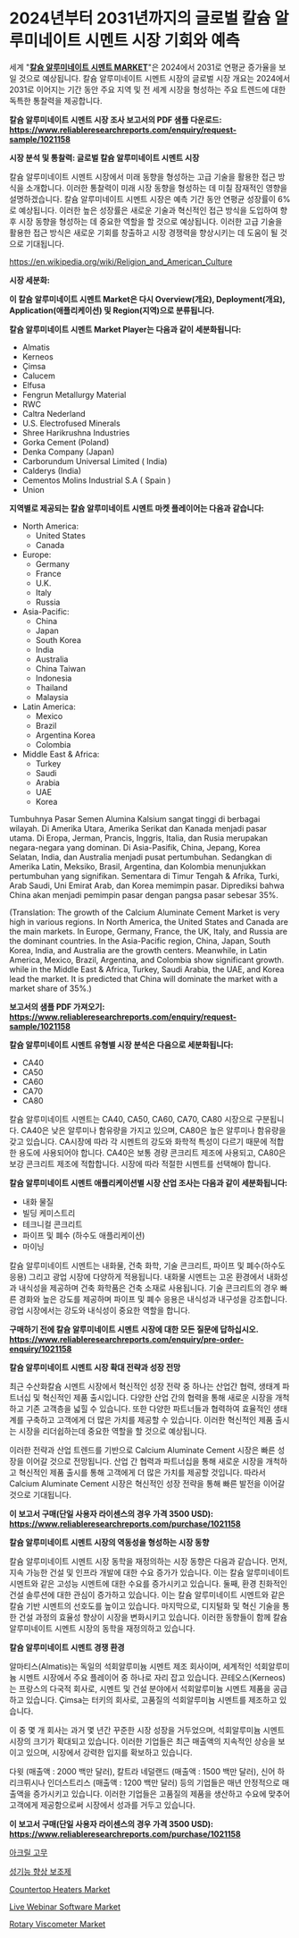 <p><h1>2024년부터 2031년까지의 글로벌 칼슘 알루미네이트 시멘트 시장 기회와 예측</h1></p><p>세계 "<strong><a href="https://www.reliableresearchreports.com/calcium-aluminate-cement-r1021158">칼슘 알루미네이트 시멘트 MARKET</a></strong>"은 2024에서 2031로 연평균 증가율을 보일 것으로 예상됩니다. 칼슘 알루미네이트 시멘트 시장의 글로벌 시장 개요는 2024에서 2031로 이어지는 기간 동안 주요 지역 및 전 세계 시장을 형성하는 주요 트렌드에 대한 독특한 통찰력을 제공합니다.</p>
<p><strong>칼슘 알루미네이트 시멘트 시장 조사 보고서의 PDF 샘플 다운로드: <a href="https://www.reliableresearchreports.com/enquiry/request-sample/1021158">https://www.reliableresearchreports.com/enquiry/request-sample/1021158</a></strong></p>
<p><strong>시장 분석 및 통찰력: 글로벌 칼슘 알루미네이트 시멘트 시장</strong></p>
<p><p>칼슘 알루미네이트 시멘트 시장에서 미래 동향을 형성하는 고급 기술을 활용한 접근 방식을 소개합니다. 이러한 통찰력이 미래 시장 동향을 형성하는 데 미칠 잠재적인 영향을 설명하겠습니다. 칼슘 알루미네이트 시멘트 시장은 예측 기간 동안 연평균 성장률이 6%로 예상됩니다. 이러한 높은 성장률은 새로운 기술과 혁신적인 접근 방식을 도입하여 향후 시장 동향을 형성하는 데 중요한 역할을 할 것으로 예상됩니다. 이러한 고급 기술을 활용한 접근 방식은 새로운 기회를 창출하고 시장 경쟁력을 향상시키는 데 도움이 될 것으로 기대됩니다.</p></p>
<p><a href="%7CAUTHORITHY_DOMAIN_URL%7C">https://en.wikipedia.org/wiki/Religion_and_American_Culture</a></p>
<p><strong>시장 세분화:</strong></p>
<p><strong>이 칼슘 알루미네이트 시멘트 Market은 다시 Overview(개요), Deployment(개요), Application(애플리케이션) 및 Region(지역)으로 분류됩니다.</strong></p>
<p><strong>칼슘 알루미네이트 시멘트 Market Player는 다음과 같이 세분화됩니다:</strong></p>
<p><ul><li>Almatis</li><li>Kerneos</li><li>Çimsa</li><li>Calucem</li><li>Elfusa</li><li>Fengrun Metallurgy Material</li><li>RWC</li><li>Caltra Nederland</li><li>U.S. Electrofused Minerals</li><li>Shree Harikrushna Industries</li><li>Gorka Cement (Poland)</li><li>Denka Company (Japan)</li><li>Carborundum Universal Limited ( India)</li><li>Calderys (India)</li><li>Cementos Molins Industrial S.A ( Spain )</li><li>Union</li></ul></p>
<p><strong>지역별로 제공되는 칼슘 알루미네이트 시멘트 마켓 플레이어는 다음과 같습니다:</strong></p>
<p><ul>
    <li>
        North America:
        <ul>
            <li>United States</li>
            <li>Canada</li>
        </ul>
    </li>
    <li>
        Europe:
        <ul>
            <li>Germany</li>
            <li>France</li>
            <li>U.K.</li>
            <li>Italy</li>
            <li>Russia</li>
        </ul>
    </li>
    <li>
        Asia-Pacific:
        <ul>
            <li>China</li>
            <li>Japan</li>
            <li>South Korea</li>
            <li>India</li>
            <li>Australia</li>
            <li>China Taiwan</li>
            <li>Indonesia</li>
            <li>Thailand</li>
            <li>Malaysia</li>
        </ul>
    </li>
    <li>
        Latin America:
        <ul>
            <li>Mexico</li>
            <li>Brazil</li>
            <li>Argentina Korea</li>
            <li>Colombia</li>
        </ul>
    </li>
    <li>
        Middle East & Africa:
        <ul>
            <li>Turkey</li>
            <li>Saudi</li>
            <li>Arabia</li>
            <li>UAE</li>
            <li>Korea</li>
        </ul>
    </li>
    </ul></p>
<p><p>Tumbuhnya Pasar Semen Alumina Kalsium sangat tinggi di berbagai wilayah. Di Amerika Utara, Amerika Serikat dan Kanada menjadi pasar utama. Di Eropa, Jerman, Prancis, Inggris, Italia, dan Rusia merupakan negara-negara yang dominan. Di Asia-Pasifik, China, Jepang, Korea Selatan, India, dan Australia menjadi pusat pertumbuhan. Sedangkan di Amerika Latin, Meksiko, Brasil, Argentina, dan Kolombia menunjukkan pertumbuhan yang signifikan. Sementara di Timur Tengah & Afrika, Turki, Arab Saudi, Uni Emirat Arab, dan Korea memimpin pasar. Diprediksi bahwa China akan menjadi pemimpin pasar dengan pangsa pasar sebesar 35%.</p><p>(Translation: The growth of the Calcium Aluminate Cement Market is very high in various regions. In North America, the United States and Canada are the main markets. In Europe, Germany, France, the UK, Italy, and Russia are the dominant countries. In the Asia-Pacific region, China, Japan, South Korea, India, and Australia are the growth centers. Meanwhile, in Latin America, Mexico, Brazil, Argentina, and Colombia show significant growth. while in the Middle East & Africa, Turkey, Saudi Arabia, the UAE, and Korea lead the market. It is predicted that China will dominate the market with a market share of 35%.)</p></p>
<p><strong>보고서의 샘플 PDF 가져오기: <a href="https://www.reliableresearchreports.com/enquiry/request-sample/1021158">https://www.reliableresearchreports.com/enquiry/request-sample/1021158</a></strong></p>
<p><strong>칼슘 알루미네이트 시멘트 유형별 시장 분석은 다음으로 세분화됩니다:</strong></p>
<p><ul><li>CA40</li><li>CA50</li><li>CA60</li><li>CA70</li><li>CA80</li></ul></p>
<p><p>칼슘 알루미네이트 시멘트는 CA40, CA50, CA60, CA70, CA80 시장으로 구분됩니다. CA40은 낮은 알루미나 함유량을 가지고 있으며, CA80은 높은 알루미나 함유량을 갖고 있습니다. CA시장에 따라 각 시멘트의 강도와 화학적 특성이 다르기 때문에 적합한 용도에 사용되어야 합니다. CA40은 보통 경량 콘크리트 제조에 사용되고, CA80은 보강 콘크리트 제조에 적합합니다. 시장에 따라 적절한 시멘트를 선택해야 합니다.</p></p>
<p><strong>칼슘 알루미네이트 시멘트 애플리케이션별 시장 산업 조사는 다음과 같이 세분화됩니다:</strong></p>
<p><ul><li>내화 물질</li><li>빌딩 케미스트리</li><li>테크니컬 콘크리트</li><li>파이프 및 폐수 (하수도 애플리케이션)</li><li>마이닝</li></ul></p>
<p><p>칼슘 알루미네이트 시멘트는 내화물, 건축 화학, 기술 콘크리트, 파이프 및 폐수(하수도 응용) 그리고 광업 시장에 다양하게 적용됩니다. 내화물 시멘트는 고온 환경에서 내화성과 내식성을 제공하며 건축 화학품은 건축 소재로 사용됩니다. 기술 콘크리트의 경우 빠른 경화와 높은 강도를 제공하며 파이프 및 폐수 응용은 내식성과 내구성을 강조합니다. 광업 시장에서는 강도와 내식성이 중요한 역할을 합니다.</p></p>
<p><strong>구매하기 전에 칼슘 알루미네이트 시멘트 시장에 대한 모든 질문에 답하십시오. <a href="https://www.reliableresearchreports.com/enquiry/pre-order-enquiry/1021158">https://www.reliableresearchreports.com/enquiry/pre-order-enquiry/1021158</a></strong></p>
<p><strong>칼슘 알루미네이트 시멘트 시장 확대 전략과 성장 전망</strong></p>
<p><p>최근 수산화칼슘 시멘트 시장에서 혁신적인 성장 전략 중 하나는 산업간 협력, 생태계 파트너십 및 혁신적인 제품 출시입니다. 다양한 산업 간의 협력을 통해 새로운 시장을 개척하고 기존 고객층을 넓힐 수 있습니다. 또한 다양한 파트너들과 협력하여 효율적인 생태계를 구축하고 고객에게 더 많은 가치를 제공할 수 있습니다. 이러한 혁신적인 제품 출시는 시장을 리더쉽하는데 중요한 역할을 할 것으로 예상됩니다.</p><p>이러한 전략과 산업 트렌드를 기반으로 Calcium Aluminate Cement 시장은 빠른 성장을 이어갈 것으로 전망됩니다. 산업 간 협력과 파트너십을 통해 새로운 시장을 개척하고 혁신적인 제품 출시를 통해 고객에게 더 많은 가치를 제공할 것입니다. 따라서 Calcium Aluminate Cement 시장은 혁신적인 성장 전략을 통해 빠른 발전을 이어갈 것으로 기대됩니다.</p></p>
<p><strong>이 보고서 구매(단일 사용자 라이센스의 경우 가격 3500 USD): <a href="https://www.reliableresearchreports.com/purchase/1021158">https://www.reliableresearchreports.com/purchase/1021158</a></strong></p>
<p><strong>칼슘 알루미네이트 시멘트 시장의 역동성을 형성하는 시장 동향</strong></p>
<p><p>칼슘 알루미네이트 시멘트 시장 동학을 재정의하는 시장 동향은 다음과 같습니다. 먼저, 지속 가능한 건설 및 인프라 개발에 대한 수요 증가가 있습니다. 이는 칼슘 알루미네이트 시멘트와 같은 고성능 시멘트에 대한 수요를 증가시키고 있습니다. 둘째, 환경 친화적인 건설 솔루션에 대한 관심이 증가하고 있습니다. 이는 칼슘 알루미네이트 시멘트와 같은 칼슘 기반 시멘트의 선호도를 높이고 있습니다. 마지막으로, 디지털화 및 혁신 기술을 통한 건설 과정의 효율성 향상이 시장을 변화시키고 있습니다. 이러한 동향들이 함께 칼슘 알루미네이트 시멘트 시장의 동학을 재정의하고 있습니다.</p></p>
<p><strong>칼슘 알루미네이트 시멘트 경쟁 환경</strong></p>
<p><p>알마티스(Almatis)는 독일의 석회알루미늄 시멘트 제조 회사이며, 세계적인 석회알루미늄 시멘트 시장에서 주요 플레이어 중 하나로 자리 잡고 있습니다. 끈테오스(Kerneos)는 프랑스의 다국적 회사로, 시멘트 및 건설 분야에서 석회알루미늄 시멘트 제품을 공급하고 있습니다. Çimsa는 터키의 회사로, 고품질의 석회알루미늄 시멘트를 제조하고 있습니다.</p><p>이 중 몇 개 회사는 과거 몇 년간 꾸준한 시장 성장을 거두었으며, 석회알루미늄 시멘트 시장의 크기가 확대되고 있습니다. 이러한 기업들은 최근 매출액의 지속적인 상승을 보이고 있으며, 시장에서 강력한 입지를 확보하고 있습니다.</p><p>다윗 (매출액 : 2000 백만 달러), 칼트라 네덜랜드 (매출액 : 1500 백만 달러), 신어 하리크뤼시나 인더스트리스 (매출액 : 1200 백만 달러) 등의 기업들은 매년 안정적으로 매출액을 증가시키고 있습니다. 이러한 기업들은 고품질의 제품을 생산하고 수요에 맞추어 고객에게 제공함으로써 시장에서 성과를 거두고 있습니다.</p></p>
<p><strong>이 보고서 구매(단일 사용자 라이센스의 경우 가격 3500 USD): <a href="https://www.reliableresearchreports.com/purchase/1021158">https://www.reliableresearchreports.com/purchase/1021158</a></strong></p>
<p><p><a href="https://github.com/shampaakter36/Market-Research-Report-List-2/blob/main/366637978532.md">아크릴 고무</a></p><p><a href="https://github.com/LuckeyCorbin/Market-Research-Report-List-2/blob/main/180573078533.md">성기능 향상 보조제</a></p><p><a href="https://github.com/qndifksd5/Market-Research-Report-List-1/blob/main/countertop-heaters-market.md">Countertop Heaters Market</a></p><p><a href="https://www.linkedin.com/pulse/evaluating-global-live-webinar-software-market-trends-growth-jtjpf?trackingId=F4MZBfzdStSahkyvOxmWAA%3D%3D">Live Webinar Software Market</a></p><p><a href="https://github.com/dylanObrien626/Market-Research-Report-List-1/blob/main/rotary-viscometer-market.md">Rotary Viscometer Market</a></p></p>